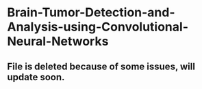 # Brain-Tumor-Detection-and-Analysis-using-Convolutional-Neural-Networks

## File is deleted because of some issues, will update soon.
